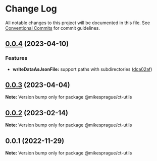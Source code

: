 # Change Log

All notable changes to this project will be documented in this file.
See [Conventional Commits](https://conventionalcommits.org) for commit guidelines.

## [0.0.4](https://github.com/mikesprague/packages/compare/@mikesprague/ct-utils@0.0.3...@mikesprague/ct-utils@0.0.4) (2023-04-10)

### Features

- **writeDataAsJsonFile:** support paths with subdirectories ([dca02af](https://github.com/mikesprague/packages/commit/dca02af0a45cb68c89ca9ff92e9342b8c3fbb739))

## [0.0.3](https://github.com/mikesprague/packages/compare/@mikesprague/ct-utils@0.0.2...@mikesprague/ct-utils@0.0.3) (2023-04-04)

**Note:** Version bump only for package @mikesprague/ct-utils

## [0.0.2](https://github.com/mikesprague/packages/compare/@mikesprague/ct-utils@0.0.1...@mikesprague/ct-utils@0.0.2) (2023-02-14)

**Note:** Version bump only for package @mikesprague/ct-utils

## 0.0.1 (2022-11-29)

**Note:** Version bump only for package @mikesprague/ct-utils
